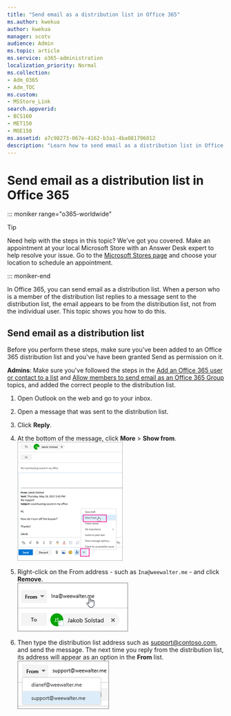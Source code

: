 ```yaml
---
title: "Send email as a distribution list in Office 365"
ms.author: kwekua
author: kwekua
manager: scotv
audience: Admin
ms.topic: article
ms.service: o365-administration
localization_priority: Normal
ms.collection: 
- Adm_O365
- Adm_TOC
ms.custom:
- MSStore_Link
search.appverid:
- BCS160
- MET150
- MOE150
ms.assetid: a7c98273-067e-4162-b3a1-4ba081796012
description: "Learn how to send email as a distribution list in Office 365."
---
```


# Send email as a distribution list in Office 365

::: moniker range="o365-worldwide"

> [!TIP]
> Need help with the steps in this topic? We’ve got you covered. Make an appointment at your local Microsoft Store with an Answer Desk expert to help resolve your issue. Go to the [Microsoft Stores page](https://go.microsoft.com/fwlink/?LinkID=2041482) and choose your location to schedule an appointment.

::: moniker-end

In Office 365, you can send email as a distribution list. When a person who is a member of the distribution list replies to a message sent to the distribution list, the email appears to be from the distribution list, not from the individual user. This topic shows you how to do this.
  
## Send email as a distribution list

Before you perform these steps, make sure you've been added to an Office 365 distribution list and you've have been granted Send as permission on it.
  
 **Admins**: Make sure you've followed the steps in the [Add an Office 365 user or contact to a list](../email/add-user-or-contact-to-distribution-list.md) and [Allow members to send email as an Office 365 Group](../create-groups/allow-members-to-send-as-or-send-on-behalf-of-group.md#allow-members-to-send-email-as-a-group) topics, and added the correct people to the distribution list.
  
1. Open Outlook on the web and go to your inbox. 
    
2. Open a message that was sent to the distribution list. 
    
3. Click **Reply**. 
    
4. At the bottom of the message, click **More** \> **Show from**.<br/> ![Click More and then click Show From](../media/534f13b7-9f15-48ea-8835-ea2ed1863ece.png)
  
5. Right-click on the From address - such as `Ina@weewalter.me` - and click **Remove**.<br/> ![Remove the FROM alias](../media/9b8d8e8f-dc46-499c-89bd-0a480603bf1f.png)
  
6. Then type the distribution list address such as support@contoso.com, and send the message. The next time you reply from the distribution list, its address will appear as an option in the **From** list.<br/>![Alias of the shared mailbox appears](../media/f7632a9a-9cab-446c-9e37-23ef50c5b975.png)
  

